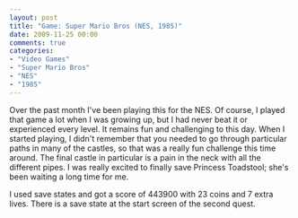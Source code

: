 ```yaml
---
layout: post
title: "Game: Super Mario Bros (NES, 1985)"
date: 2009-11-25 00:00
comments: true
categories:
- "Video Games"
- "Super Mario Bros"
- "NES"
- "1985"
---
```


Over the past month I've been playing this for the NES. Of course,
I played that game a lot when I was growing up, but I had never
beat it or experienced every level. It remains fun and challenging
to this day. When I started playing, I didn't remember that you
needed to go through particular paths in many of the castles, so
that was a really fun challenge this time around. The final castle
in particular is a pain in the neck with all the different
pipes. I was really excited to finally save Princess Toadstool;
she's been waiting a long time for me.

I used save states and got a score of 443900 with 23 coins and 7
extra lives. There is a save state at the start screen of the
second quest.

